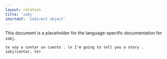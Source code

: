 ```yaml
---
layout: relation
title: 'iobj'
shortdef: 'indirect object'
---
```


This document is a placeholder for the language-specific documentation
for `iobj`.


~~~ sdparse
te voy a contar un cuento . \n I'm going to tell you a story .
iobj(contar, te)
~~~
